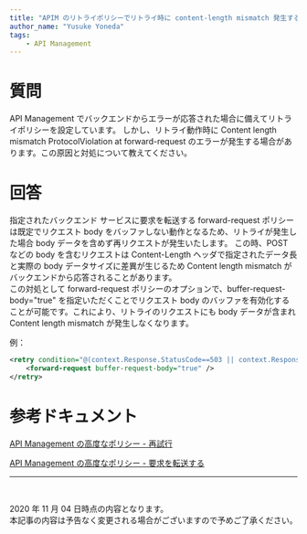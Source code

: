 ```yaml
---
title: "APIM のリトライポリシーでリトライ時に content-length mismatch 発生する時の原因と回避方法"
author_name: "Yusuke Yoneda"
tags:
    - API Management
---
```


# 質問
API Management でバックエンドからエラーが応答された場合に備えてリトライポリシーを設定しています。
しかし、リトライ動作時に Content length mismatch ProtocolViolation at forward-request のエラーが発生する場合があります。この原因と対処について教えてください。


# 回答
指定されたバックエンド サービスに要求を転送する forward-request ポリシーは既定でリクエスト body をバッファしない動作となるため、リトライが発生した場合 body データを含めず再リクエストが発生いたします。
この時、POST などの body を含むリクエストは Content-Length ヘッダで指定されたデータ長と実際の body データサイズに差異が生じるため Content length mismatch がバックエンドから応答されることがあります。  
この対処として forward-request ポリシーのオプションで、buffer-request-body="true" を指定いただくことでリクエスト body のバッファを有効化することが可能です。これにより、リトライのリクエストにも body データが含まれ Content length mismatch が発生しなくなります。

例：
```xml
<retry condition="@(context.Response.StatusCode==503 || context.Response.StatusCode==502)" count="3" interval="1" max-interval="3" delta="1" first-fast-retry="false">
    <forward-request buffer-request-body="true" />
</retry>
```

# 参考ドキュメント

[API Management の高度なポリシー - 再試行](https://docs.microsoft.com/ja-jp/azure/api-management/api-management-advanced-policies#retry)


[API Management の高度なポリシー - 要求を転送する](https://docs.microsoft.com/ja-jp/azure/api-management/api-management-advanced-policies#forward-request)

---
<br>

2020 年 11 月 04 日時点の内容となります。<br>
本記事の内容は予告なく変更される場合がございますので予めご了承ください。

<br>
<br>